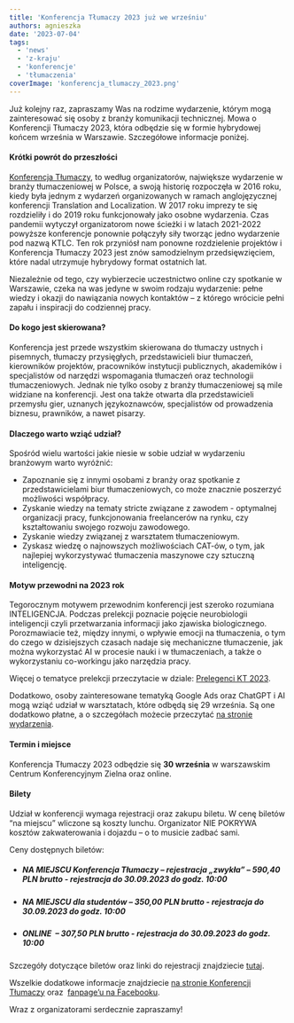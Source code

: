 ```yaml
---
title: 'Konferencja Tłumaczy 2023 już we wrześniu'
authors: agnieszka
date: '2023-07-04'
tags:
  - 'news'
  - 'z-kraju'
  - 'konferencje'
  - 'tłumaczenia'
coverImage: 'konferencja_tlumaczy_2023.png'
---
```


Już kolejny raz, zapraszamy Was na rodzime wydarzenie, którym mogą zainteresować
się osoby z branży komunikacji technicznej. Mowa o Konferencji Tłumaczy 2023,
która odbędzie się w formie hybrydowej końcem września w Warszawie. Szczegółowe
informacje poniżej.

<!--truncate-->

#### **Krótki powrót do przeszłości**

[Konferencja Tłumaczy](https://konferencja-tlumaczy.pl/), to według
organizatorów, największe wydarzenie w branży tłumaczeniowej w Polsce, a swoją
historię rozpoczęła w 2016 roku, kiedy była jednym z wydarzeń organizowanych w
ramach anglojęzycznej konferencji Translation and Localization. W 2017 roku
imprezy te się rozdzieliły i do 2019 roku funkcjonowały jako osobne wydarzenia.
Czas pandemii wytyczył organizatorom nowe ścieżki i w latach 2021-2022 powyższe
konferencje ponownie połączyły siły tworząc jedno wydarzenie pod nazwą KTLC. Ten
rok przyniósł nam ponowne rozdzielenie projektów i Konferencja Tłumaczy 2023
jest znów samodzielnym przedsięwzięciem, które nadal utrzymuje hybrydowy format
ostatnich lat.

Niezależnie od tego, czy wybierzecie uczestnictwo online czy spotkanie w
Warszawie, czeka na was jedyne w swoim rodzaju wydarzenie: pełne wiedzy i okazji
do nawiązania nowych kontaktów – z którego wrócicie pełni zapału i inspiracji do
codziennej pracy.

#### Do kogo jest skierowana?

Konferencja jest przede wszystkim skierowana do tłumaczy ustnych i pisemnych,
tłumaczy przysięgłych, przedstawicieli biur tłumaczeń, kierowników projektów,
pracowników instytucji publicznych, akademików i specjalistów od narzędzi
wspomagania tłumaczeń oraz technologii tłumaczeniowych. Jednak nie tylko osoby z
branży tłumaczeniowej są mile widziane na konferencji. Jest ona także otwarta
dla przedstawicieli przemysłu gier, uznanych językoznawców, specjalistów od
prowadzenia biznesu, prawników, a nawet pisarzy.

#### Dlaczego warto wziąć udział?

Spośród wielu wartości jakie niesie w sobie udział w wydarzeniu branżowym warto
wyróżnić:

- Zapoznanie się z innymi osobami z branży oraz spotkanie z przedstawicielami
  biur tłumaczeniowych, co może znacznie poszerzyć możliwości współpracy.
- Zyskanie wiedzy na tematy stricte związane z zawodem - optymalnej organizacji
  pracy, funkcjonowania freelancerów na rynku, czy kształtowaniu swojego rozwoju
  zawodowego.
- Zyskanie wiedzy związanej z warsztatem tłumaczeniowym.
- Zyskasz wiedzę o najnowszych możliwościach CAT-ów, o tym, jak najlepiej
  wykorzystywać tłumaczenia maszynowe czy sztuczną inteligencję.

#### **Motyw przewodni na 2023 rok**

Tegorocznym motywem przewodnim konferencji jest szeroko rozumiana INTELIGENCJA.
Podczas prelekcji poznacie pojęcie neurobiologii inteligencji czyli
przetwarzania informacji jako zjawiska biologicznego. Porozmawiacie też, między
innymi, o wpływie emocji na tłumaczenia, o tym do czego w dzisiejszych czasach
nadaje się mechaniczne tłumaczenie, jak można wykorzystać AI w procesie nauki i
w tłumaczeniach, a także o wykorzystaniu co-workingu jako narzędzia pracy.

Więcej o tematyce prelekcji przeczytacie w dziale:
[Prelegenci KT 2023](https://konferencja-tlumaczy.pl/?page_id=1690).

Dodatkowo, osoby zainteresowane tematyką Google Ads oraz ChatGPT i AI mogą wziąć
udział w warsztatach, które odbędą się 29 września. Są one dodatkowo płatne, a o
szczegółach możecie przeczytać
[na stronie wydarzenia](https://konferencja-tlumaczy.pl/?page_id=1798).

#### **Termin i miejsce**

Konferencja Tłumaczy 2023 odbędzie się **30 września** w warszawskim Centrum
Konferencyjnym Zielna oraz online.

#### **Bilety**

Udział w konferencji wymaga rejestracji oraz zakupu biletu. W cenę biletów “na
miejscu” wliczone są koszty lunchu. Organizator NIE POKRYWA kosztów
zakwaterowania i dojazdu – o to musicie zadbać sami.

Ceny dostępnych biletów:

- ##### NA MIEJSCU Konferencja Tłumaczy – rejestracja „zwykła” – 590,40 PLN brutto - rejestracja do 30.09.2023 do godz. 10:00
- ##### NA MIEJSCU dla studentów – 350,00 PLN brutto - rejestracja do 30.09.2023 do godz. 10:00
- ##### ONLINE  – 307,50 PLN brutto - rejestracja do 30.09.2023 do godz. 10:00

Szczegóły dotyczące biletów oraz linki do rejestracji
znajdziecie [tutaj](https://konferencja-tlumaczy.pl/?page_id=1707).

Wszelkie dodatkowe informacje
znajdziecie [na stronie Konferencji Tłumaczy](https://konferencja-tlumaczy.pl/)
oraz  [fanpage’u na Facebooku](https://www.facebook.com/KonferencjaTlumaczy).

Wraz z organizatorami serdecznie zapraszamy!
